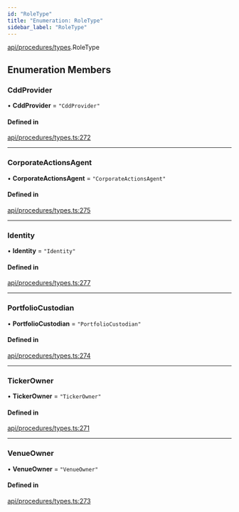 ```yaml
---
id: "RoleType"
title: "Enumeration: RoleType"
sidebar_label: "RoleType"
---
```


[api/procedures/types](../../../../../modules/API/Procedures/Types/Types.md).RoleType

## Enumeration Members

### CddProvider

• **CddProvider** = ``"CddProvider"``

#### Defined in

[api/procedures/types.ts:272](https://github.com/PolymeshAssociation/polymesh-sdk/blob/995f17653/src/api/procedures/types.ts#L272)

___

### CorporateActionsAgent

• **CorporateActionsAgent** = ``"CorporateActionsAgent"``

#### Defined in

[api/procedures/types.ts:275](https://github.com/PolymeshAssociation/polymesh-sdk/blob/995f17653/src/api/procedures/types.ts#L275)

___

### Identity

• **Identity** = ``"Identity"``

#### Defined in

[api/procedures/types.ts:277](https://github.com/PolymeshAssociation/polymesh-sdk/blob/995f17653/src/api/procedures/types.ts#L277)

___

### PortfolioCustodian

• **PortfolioCustodian** = ``"PortfolioCustodian"``

#### Defined in

[api/procedures/types.ts:274](https://github.com/PolymeshAssociation/polymesh-sdk/blob/995f17653/src/api/procedures/types.ts#L274)

___

### TickerOwner

• **TickerOwner** = ``"TickerOwner"``

#### Defined in

[api/procedures/types.ts:271](https://github.com/PolymeshAssociation/polymesh-sdk/blob/995f17653/src/api/procedures/types.ts#L271)

___

### VenueOwner

• **VenueOwner** = ``"VenueOwner"``

#### Defined in

[api/procedures/types.ts:273](https://github.com/PolymeshAssociation/polymesh-sdk/blob/995f17653/src/api/procedures/types.ts#L273)
